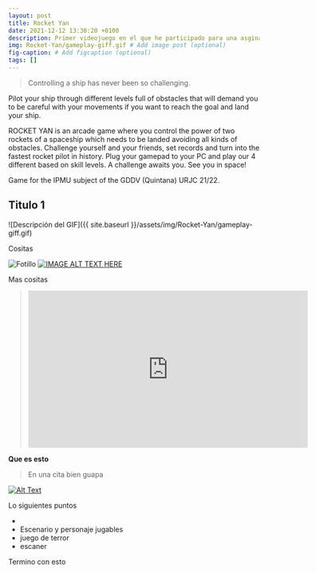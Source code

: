 ```yaml
---
layout: post
title: Rocket Yan
date: 2021-12-12 13:30:20 +0100
description: Primer videojuego en el que he participado para una asginatura de la universidad. # Add post description (optional)
img: Rocket-Yan/gameplay-giff.gif # Add image post (optional)
fig-caption: # Add figcaption (optional)
tags: []
---
```


> Controlling a ship has never been so challenging.

Pilot your ship through different levels full of obstacles that will demand you to be careful with your movements if you want to reach the goal and land your ship.

ROCKET YAN is an arcade game where you control the power of two rockets of a spaceship which needs to be landed avoiding all kinds of obstacles. Challenge yourself and your friends, set records and turn into the fastest rocket pilot in history. Plug your gamepad to your PC and play our 4 different based on skill levels. A challenge awaits you. See you in space!

Game for the IPMU subject of the GDDV (Quintana) URJC 21/22.

## Titulo 1

![Descripción del GIF]({{ site.baseurl }}/assets/img/Rocket-Yan/gameplay-giff.gif)


Cositas

![Fotillo]({{site.baseurl}}/assets/img/we-in-rest.jpg)
[![IMAGE ALT TEXT HERE]({{site.baseurl}}/assets/img/we-in-rest.jpg)](https://www.youtube.com/watch?v=kV06GiJgFhc&ab_channel=iHeartGameDev)

Mas cositas

> <iframe width="560" height="315" src="https://www.youtube.com/embed/kV06GiJgFhc" frameborder="0" allow="accelerometer; autoplay; encrypted-media; gyroscope; picture-in-picture" allowfullscreen></iframe>

__Que es esto__


>En una cita bien guapa

[![Alt Text](https://img.youtube.com/vi/kV06GiJgFhc/0.jpg)](https://www.youtube.com/watch?v=kV06GiJgFhc)


Lo siguientes puntos

* 
* Escenario y personaje jugables
* juego de terror
* escaner

Termino con esto

